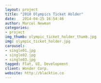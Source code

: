 ```yaml
---
layout: project
title: "2010 Olympics Ticket Holder"
date:   2014-04-25 16:54:46
author: Marcel Newman
categories:
- project
img_thumb: olympic_ticket_holder_thumb.jpg
img: olympic_ticket_holder.jpg
carousel:
- single01.jpg
- single02.jpg
- single03.jpg
tagged: Flat, UI, Development
client: Wonder Corp.
website: http://blacktie.co
---
```

